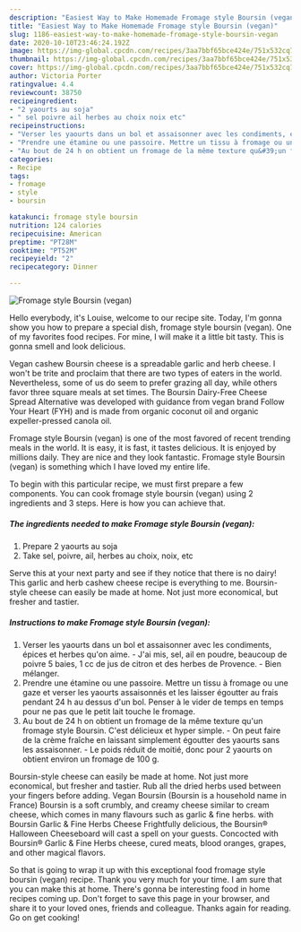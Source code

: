 ```yaml
---
description: "Easiest Way to Make Homemade Fromage style Boursin (vegan)"
title: "Easiest Way to Make Homemade Fromage style Boursin (vegan)"
slug: 1186-easiest-way-to-make-homemade-fromage-style-boursin-vegan
date: 2020-10-10T23:46:24.192Z
image: https://img-global.cpcdn.com/recipes/3aa7bbf65bce424e/751x532cq70/fromage-style-boursin-vegan-photo-principale-de-la-recette.jpg
thumbnail: https://img-global.cpcdn.com/recipes/3aa7bbf65bce424e/751x532cq70/fromage-style-boursin-vegan-photo-principale-de-la-recette.jpg
cover: https://img-global.cpcdn.com/recipes/3aa7bbf65bce424e/751x532cq70/fromage-style-boursin-vegan-photo-principale-de-la-recette.jpg
author: Victoria Porter
ratingvalue: 4.4
reviewcount: 38750
recipeingredient:
- "2 yaourts au soja"
- " sel poivre ail herbes au choix noix etc"
recipeinstructions:
- "Verser les yaourts dans un bol et assaisonner avec les condiments, épices et herbes qu&#39;on aime. J&#39;ai mis, sel, ail en poudre, beaucoup de poivre 5 baies, 1 cc de jus de citron et des herbes de Provence. Bien mélanger."
- "Prendre une étamine ou une passoire. Mettre un tissu à fromage ou une gaze et verser les yaourts assaisonnés et les laisser égoutter au frais pendant 24 h au dessus d&#39;un bol. Penser à le vider de temps en temps pour ne pas que le petit lait touche le fromage."
- "Au bout de 24 h on obtient un fromage de la même texture qu&#39;un fromage style Boursin. C&#39;est délicieux et hyper simple. On peut faire de la crème fraîche en laissant simplement égoutter des yaourts sans les assaisonner. Le poids réduit de moitié, donc pour 2 yaourts on obtient environ un fromage de 100 g."
categories:
- Recipe
tags:
- fromage
- style
- boursin

katakunci: fromage style boursin 
nutrition: 124 calories
recipecuisine: American
preptime: "PT28M"
cooktime: "PT52M"
recipeyield: "2"
recipecategory: Dinner

---
```



![Fromage style Boursin (vegan)](https://img-global.cpcdn.com/recipes/3aa7bbf65bce424e/751x532cq70/fromage-style-boursin-vegan-photo-principale-de-la-recette.jpg)

Hello everybody, it's Louise, welcome to our recipe site. Today, I'm gonna show you how to prepare a special dish, fromage style boursin (vegan). One of my favorites food recipes. For mine, I will make it a little bit tasty. This is gonna smell and look delicious.

Vegan cashew Boursin cheese is a spreadable garlic and herb cheese. I won&#39;t be trite and proclaim that there are two types of eaters in the world. Nevertheless, some of us do seem to prefer grazing all day, while others favor three square meals at set times. The Boursin Dairy-Free Cheese Spread Alternative was developed with guidance from vegan brand Follow Your Heart (FYH) and is made from organic coconut oil and organic expeller-pressed canola oil.

Fromage style Boursin (vegan) is one of the most favored of recent trending meals in the world. It is easy, it is fast, it tastes delicious. It is enjoyed by millions daily. They are nice and they look fantastic. Fromage style Boursin (vegan) is something which I have loved my entire life.


To begin with this particular recipe, we must first prepare a few components. You can cook fromage style boursin (vegan) using 2 ingredients and 3 steps. Here is how you can achieve that.

<!--inarticleads1-->

##### The ingredients needed to make Fromage style Boursin (vegan):

1. Prepare 2 yaourts au soja
1. Take  sel, poivre, ail, herbes au choix, noix, etc


Serve this at your next party and see if they notice that there is no dairy! This garlic and herb cashew cheese recipe is everything to me. Boursin-style cheese can easily be made at home. Not just more economical, but fresher and tastier. 

<!--inarticleads2-->

##### Instructions to make Fromage style Boursin (vegan):

1. Verser les yaourts dans un bol et assaisonner avec les condiments, épices et herbes qu&#39;on aime. - J&#39;ai mis, sel, ail en poudre, beaucoup de poivre 5 baies, 1 cc de jus de citron et des herbes de Provence. - Bien mélanger.
1. Prendre une étamine ou une passoire. Mettre un tissu à fromage ou une gaze et verser les yaourts assaisonnés et les laisser égoutter au frais pendant 24 h au dessus d&#39;un bol. Penser à le vider de temps en temps pour ne pas que le petit lait touche le fromage.
1. Au bout de 24 h on obtient un fromage de la même texture qu&#39;un fromage style Boursin. C&#39;est délicieux et hyper simple. - On peut faire de la crème fraîche en laissant simplement égoutter des yaourts sans les assaisonner. - Le poids réduit de moitié, donc pour 2 yaourts on obtient environ un fromage de 100 g.


Boursin-style cheese can easily be made at home. Not just more economical, but fresher and tastier. Rub all the dried herbs used between your fingers before adding. Vegan Boursin (Boursin is a household name in France) Boursin is a soft crumbly, and creamy cheese similar to cream cheese, which comes in many flavours such as garlic &amp; fine herbs. with Boursin Garlic &amp; Fine Herbs Cheese Frightfully delicious, the Boursin® Halloween Cheeseboard will cast a spell on your guests. Concocted with Boursin® Garlic &amp; Fine Herbs cheese, cured meats, blood oranges, grapes, and other magical flavors. 

So that is going to wrap it up with this exceptional food fromage style boursin (vegan) recipe. Thank you very much for your time. I am sure that you can make this at home. There's gonna be interesting food in home recipes coming up. Don't forget to save this page in your browser, and share it to your loved ones, friends and colleague. Thanks again for reading. Go on get cooking!
